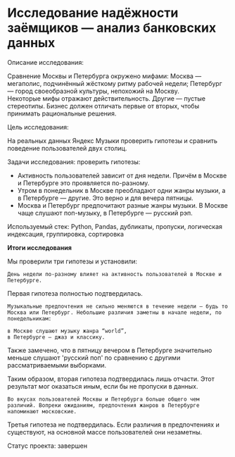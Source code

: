 # Исследование надёжности заёмщиков — анализ банковских данных


Описание исследования:

Сравнение Москвы и Петербурга окружено мифами:
Москва — мегаполис, подчинённый жёсткому ритму рабочей недели;
Петербург — город своеобразной культуры, непохожий на Москву.    
Некоторые мифы отражают действительность. Другие — пустые стереотипы. Бизнес должен отличать первые от вторых, чтобы принимать рациональные решения.


Цель исследования:

На реальных данных Яндекс Музыки проверить гипотезы и сравнить поведение пользователей двух столиц.


Задачи исследования: проверить гипотезы:

- Активность пользователей зависит от дня недели. Причём в Москве и Петербурге это проявляется по-разному.
- Утром в понедельник в Москве преобладают одни жанры музыки, а в Петербурге — другие. Это верно и для вечера пятницы.
- Москва и Петербург предпочитают разные жанры музыки. В Москве чаще слушают поп-музыку, в Петербурге — русский рэп.


Используемый стек: Python, Pandas, дубликаты, пропуски, логическая индексация, группировка, сортировка



**Итоги исследования**

Мы проверили три гипотезы и установили:

    День недели по-разному влияет на активность пользователей в Москве и Петербурге.

Первая гипотеза полностью подтвердилась.

    Музыкальные предпочтения не сильно меняются в течение недели — будь то Москва или Петербург. Небольшие различия заметны в начале недели, по понедельникам:

    в Москве слушают музыку жанра “world”,
    в Петербурге — джаз и классику.

Также замечено, что в пятницу вечером в Петербурге значительно меньше слушают 'русский поп' по сравнению с другими рассматриваемыми выборками.

Таким образом, вторая гипотеза подтвердилась лишь отчасти. Этот результат мог оказаться иным, если бы не пропуски в данных.

    Во вкусах пользователей Москвы и Петербурга больше общего чем различий. Вопреки ожиданиям, предпочтения жанров в Петербурге напоминают московские.

Третья гипотеза не подтвердилась. Если различия в предпочтениях и существуют, на основной массе пользователей они незаметны.



Статус проекта: завершен

